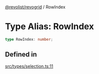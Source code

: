 [@revolist/revogrid](README.md) / RowIndex

# Type Alias: RowIndex

```ts
type RowIndex: number;
```

## Defined in

[src/types/selection.ts:11](https://github.com/revolist/revogrid/blob/7c04a51ec5214ac7292502c14a49e3fb70d452cb/src/types/selection.ts#L11)
